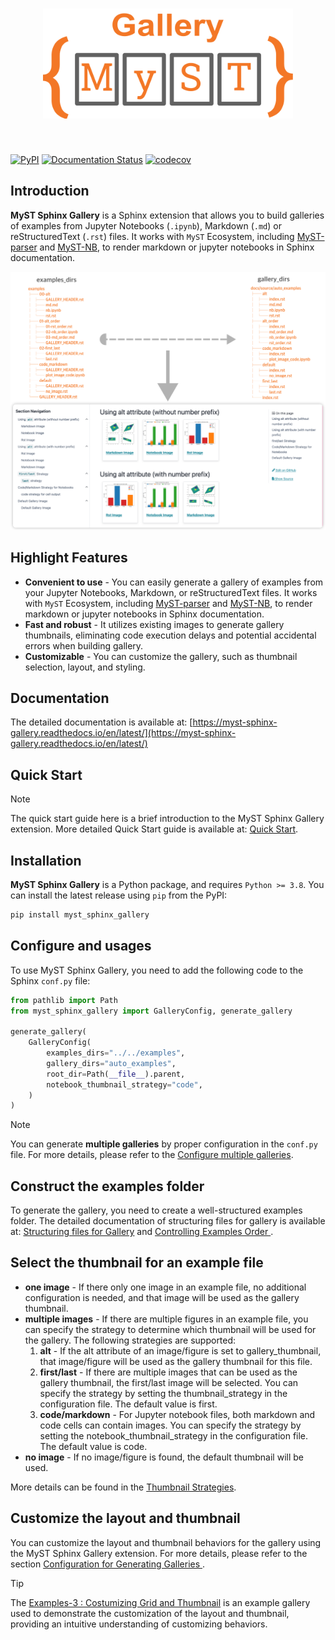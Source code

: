 <h1 align="center">
<img src="https://raw.githubusercontent.com/Fanchengyan/myst-sphinx-gallery/main/docs/source/_static/logo/logo.svg" width="400">
</h1><br>

[![PyPI](https://img.shields.io/pypi/v/myst-sphinx-gallery)](https://pypi.org/project/myst-sphinx-gallery/)
[![Documentation Status](https://readthedocs.org/projects/myst-sphinx-gallery/badge/?version=latest)](https://myst-sphinx-gallery.readthedocs.io/en/latest/?badge=latest)
[![codecov](https://codecov.io/gh/Fanchengyan/myst-sphinx-gallery/graph/badge.svg?token=IHXYE1K1G9)](https://codecov.io/gh/Fanchengyan/myst-sphinx-gallery)

## Introduction

**MyST Sphinx Gallery** is a Sphinx extension that allows you to build galleries of examples from Jupyter Notebooks (`.ipynb`), Markdown (`.md`) or reStructuredText (`.rst`) files.  It works with `MyST` Ecosystem, including [MyST-parser](https://myst-parser.readthedocs.io/en/latest/) and [MyST-NB](https://myst-nb.readthedocs.io/en/latest/), to render markdown or jupyter notebooks in Sphinx documentation.

![gallery_example](docs/source/_static/gallery_example.png)

## Highlight Features

- **Convenient to use** - You can easily generate a gallery of examples from
your Jupyter Notebooks, Markdown, or reStructuredText files. It works with `MyST` Ecosystem, including [MyST-parser](https://myst-parser.readthedocs.io/en/latest/) and [MyST-NB](https://myst-nb.readthedocs.io/en/latest/), to render markdown or jupyter notebooks in Sphinx documentation.
- **Fast and robust** - It utilizes existing images to generate gallery thumbnails, eliminating code execution delays and potential accidental errors when building gallery.
- **Customizable** - You can customize the gallery, such as thumbnail selection, layout, and styling.

## Documentation

The detailed documentation is available at: [https://myst-sphinx-gallery.readthedocs.io/en/latest/](https://myst-sphinx-gallery.readthedocs.io/en/latest/)

## Quick Start

> [!NOTE]
> The quick start guide here is a brief introduction to the MyST Sphinx Gallery extension. More detailed Quick Start guide is available at: [Quick Start](https://myst-sphinx-gallery.readthedocs.io/en/latest/user_guide/quick_start.html).


## Installation

**MyST Sphinx Gallery** is a Python package, and requires `Python >= 3.8`. You can install the latest release using `pip` from the PyPI:

```bash
pip install myst_sphinx_gallery
```

## Configure and usages

To use MyST Sphinx Gallery, you need to add the following code to the Sphinx `conf.py` file:

```python
from pathlib import Path
from myst_sphinx_gallery import GalleryConfig, generate_gallery

generate_gallery(
    GalleryConfig(
        examples_dirs="../../examples",
        gallery_dirs="auto_examples",
        root_dir=Path(__file__).parent,
        notebook_thumbnail_strategy="code",
    )
)
```

>[!NOTE]
> You can generate **multiple galleries** by proper configuration in the `conf.py` file. For more details, please refer to the [Configure multiple galleries](https://myst-sphinx-gallery.readthedocs.io/en/latest/user_guide/multi_galleries.html#configure-multiple-galleries).

## Construct the examples folder

To generate the gallery, you need to create a well-structured examples folder. The detailed documentation of structuring files for gallery is available at: [Structuring files for Gallery](https://myst-sphinx-gallery.readthedocs.io/en/latest/user_guide/example_structure.html) and [Controlling Examples Order
](https://myst-sphinx-gallery.readthedocs.io/en/latest/user_guide/order.html).


## Select the thumbnail for an example file

- **one image** - If there only one image in an example file, no additional configuration is needed, and that image will be used as the gallery thumbnail.
- **multiple images** - If there are multiple figures in an example file, you can specify the strategy to determine which thumbnail will be used for the gallery. The following strategies are supported:
  1. **alt** - If the alt attribute of an image/figure is set to gallery_thumbnail, that image/figure will be used as the gallery thumbnail for this file.
  2. **first/last** - If there are multiple images that can be used as the gallery thumbnail, the first/last image will be selected. You can specify the strategy by setting the thumbnail_strategy in the configuration file. The default value is first.
  3. **code/markdown** - For Jupyter notebook files, both markdown and code cells can contain images. You can specify the strategy by setting the notebook_thumbnail_strategy in the configuration file. The default value is code.
- **no image** - If no image/figure is found, the default thumbnail will be used.


More details can be found in the [Thumbnail Strategies](https://myst-sphinx-gallery.readthedocs.io/en/latest/user_guide/thumb.html).

## Customize the layout and thumbnail


You can customize the layout and thumbnail behaviors for the gallery using the MyST Sphinx Gallery extension. For more details, please refer to the section [Configuration for Generating Galleries
](https://myst-sphinx-gallery.readthedocs.io/en/latest/user_guide/custom.html).

> [!TIP]
> The [Examples-3 : Costumizing Grid and Thumbnail](https://myst-sphinx-gallery.readthedocs.io/en/latest/auto_examples3/index.html) is an example gallery used to demonstrate the customization of the layout and thumbnail, providing an intuitive understanding of customizing behaviors.
